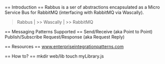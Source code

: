 == Introduction ==
Rabbus is a ser of abstractions encapsulated as a Micro Service Bus for RabbitMQ (interfacing with RabbitMQ via Wascally).
> Rabbus
	| >> Wascally
		| >> RabbitMQ

== Messaging Patterns Supported ==
Send/Receive (aka Point to Point)
Publish/Subscribe
Request/Response (aka Request Reply)

== Resources ==
www.enterpriseintegrationpatterns.com

== How to? ==
mkdir web/lib
touch myLibrary.js

